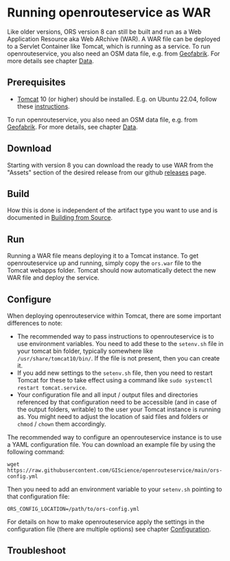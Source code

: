 # Running openrouteservice as WAR

Like older versions, ORS version 8 can still be built and run as a Web Application Resource aka Web ARchive (WAR).
A WAR file can be deployed to a Servlet Container like Tomcat, which is running as a service.
To run openrouteservice, you also need an OSM data file, e.g. from [Geofabrik](http://download.geofabrik.de). For more details see chapter [Data](data.md).

## Prerequisites

* [Tomcat](https://tomcat.apache.org/) 10 (or higher) should be installed. E.g. on Ubuntu 22.04, follow these [instructions](https://linuxize.com/post/how-to-install-tomcat-10-on-ubuntu-22-04/). 

To run openrouteservice, you also need an OSM data file, e.g. from [Geofabrik](http://download.geofabrik.de). For more details, see chapter [Data](data.md).

## Download

Starting with version 8 you can download the ready to use WAR from the "Assets" section of the desired release from our github [releases](https://github.com/GIScience/openrouteservice/releases) page.

## Build

How this is done is independent of the artifact type you want to use and is documented in [Building from Source](/run-instance/building-from-source.md).

## Run

Running a WAR file means deploying it to a Tomcat instance. To get openrouteservice up and running, simply copy the `ors.war` file to the Tomcat webapps folder. Tomcat should now automatically detect the new WAR file and deploy the service. 

## Configure

When deploying openrouteservice within Tomcat, there are some important differences to note:
- The recommended way to pass instructions to openrouteservice is to use environment variables. You need to add these to the `setenv.sh` file in your tomcat bin folder, typically somewhere like `/usr/share/tomcat10/bin/`. If the file is not present, then you can create it.
- If you add new settings to the `setenv.sh` file, then you need to restart Tomcat for these to take effect using a command like `sudo systemctl restart tomcat.service`.
- Your configuration file and all input / output files and directories referenced by that configuration need to be accessible (and in case of the output folders, writable) to the user your Tomcat instance is running as. You might need to adjust the location of said files and folders or `chmod` / `chown` them accordingly.

The recommended way to configure an openrouteservice instance is to use a YAML configuration file. You can download an example file by using the following command:

```shell 
wget https://raw.githubusercontent.com/GIScience/openrouteservice/main/ors-config.yml
```

Then you need to add an environment variable to your `setenv.sh` pointing to that configuration file: 

```shell
ORS_CONFIG_LOCATION=/path/to/ors-config.yml
```

For details on how to make openrouteservice apply the settings in the configuration file (there are multiple options) see chapter [Configuration](configuration/).

## Troubleshoot


